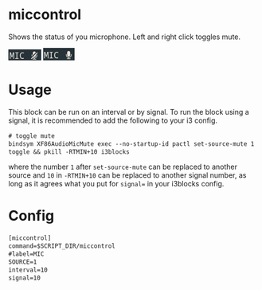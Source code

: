 # miccontrol

Shows the status of you microphone. Left and right click toggles mute.

![](screenshot1.png) ![](screenshot2.png)

# Usage

This block can be run on an interval or by signal. To run the block using a
signal, it is recommended to add the following to your i3 config.

```
# toggle mute
bindsym XF86AudioMicMute exec --no-startup-id pactl set-source-mute 1 toggle && pkill -RTMIN+10 i3blocks
```
where the number `1` after `set-source-mute` can be replaced to another source
and `10` in `-RTMIN+10` can be replaced to another signal number,
as long as it agrees what you put for `signal=` in your i3blocks config.

# Config

```
[miccontrol]
command=$SCRIPT_DIR/miccontrol
#label=MIC
SOURCE=1
interval=10
signal=10
```

